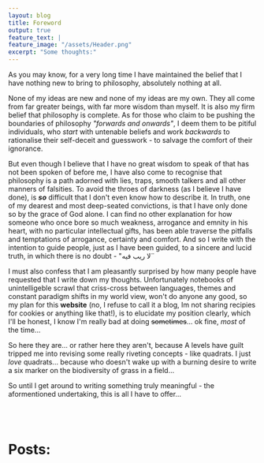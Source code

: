 ```yaml
---
layout: blog
title: Foreword
output: true
feature_text: |
feature_image: "/assets/Header.png"
excerpt: "Some thoughts:"
---  
```

As you may know, for a very long time I have maintained the belief that I have nothing new to bring to philosophy, absolutely nothing at all.


None of my ideas are new and none of my ideas are my own. They all come from far greater beings, with far more wisdom than myself.
It is also my firm belief that philosophy is complete.
As for those who claim to be pushing the boundaries of philosophy *"forwards and onwards"*, I deem them to be pitiful individuals, who *start* with untenable beliefs and work *backwards* to rationalise their self-deceit and guesswork - to salvage the comfort of their ignorance.


But even though I believe that I have no great wisdom to speak of that has not been spoken of before me, I have also come to recognise that philosophy is a path adorned with lies, traps, smooth talkers and all other manners of falsities.
To avoid the throes of darkness (as I believe I have done), is ***so*** difficult that I don't even know how to describe it.
In truth, one of my dearest and most deep-seated convictions, is that I have only done so by the grace of God alone. I can find no other explanation for how someone who once bore so much weakness, arrogance and emnity in his heart, with no particular intellectual gifts, has been able traverse the pitfalls and temptations of arrogance, certainty and comfort.
And so I write with the intention to guide people, just as I have been guided, to a sincere and lucid truth, in which there is no doubt - "لا ريب فيه¨


I must also confess that I am pleasantly surprised by how many people have requested that I write down my thoughts.
Unfortunately notebooks of unintelligeble scrawl that criss-cross between languages, themes and constant paradigm shifts in my world view, won't do anyone any good, so my plan for this **website** (no, I refuse to call it a blog, Im not sharing recipies for cookies or anything like that!), is to elucidate my position clearly, which I'll be honest, I know I'm really bad at doing ~~sometimes~~... ok fine, *most* of the time...

So here they are... or rather here they aren't, because A levels have guilt tripped me into revising some really riveting concepts - like quadrats. I just *love* quadrats... because who doesn't wake up with a burning desire to write a six marker on the biodiversity of grass in a field... 

So until I get around to writing something truly meaningful - the aformentioned undertaking, this is all I have to offer...

<br>
<br>

# Posts: